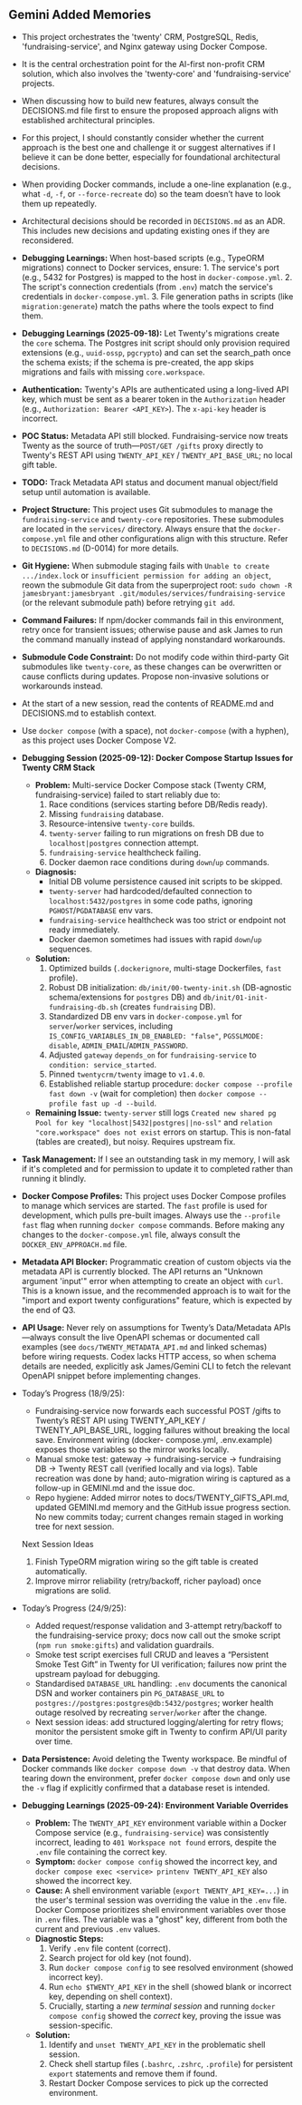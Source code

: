 ## Gemini Added Memories
- This project orchestrates the 'twenty' CRM, PostgreSQL, Redis, 'fundraising-service', and Nginx gateway using Docker Compose.
- It is the central orchestration point for the AI-first non-profit CRM solution, which also involves the 'twenty-core' and 'fundraising-service' projects.
- When discussing how to build new features, always consult the DECISIONS.md file first to ensure the proposed approach aligns with established architectural principles.
- For this project, I should constantly consider whether the current approach is the best one and challenge it or suggest alternatives if I believe it can be done better, especially for foundational architectural decisions.
- When providing Docker commands, include a one-line explanation (e.g., what `-d`, `-f`, or `--force-recreate` do) so the team doesn’t have to look them up repeatedly.
- Architectural decisions should be recorded in `DECISIONS.md` as an ADR. This includes new decisions and updating existing ones if they are reconsidered.
- **Debugging Learnings:** When host-based scripts (e.g., TypeORM migrations) connect to Docker services, ensure: 1. The service's port (e.g., 5432 for Postgres) is mapped to the host in `docker-compose.yml`. 2. The script's connection credentials (from `.env`) match the service's credentials in `docker-compose.yml`. 3. File generation paths in scripts (like `migration:generate`) match the paths where the tools expect to find them.
- **Debugging Learnings (2025-09-18):** Let Twenty's migrations create the `core` schema. The Postgres init script should only provision required extensions (e.g., `uuid-ossp`, `pgcrypto`) and can set the search_path once the schema exists; if the schema is pre-created, the app skips migrations and fails with missing `core.workspace`.
- **Authentication:** Twenty's APIs are authenticated using a long-lived API key, which must be sent as a bearer token in the `Authorization` header (e.g., `Authorization: Bearer <API_KEY>`). The `x-api-key` header is incorrect.
- **POC Status:** Metadata API still blocked. Fundraising-service now treats Twenty as the source of truth—`POST/GET /gifts` proxy directly to Twenty's REST API using `TWENTY_API_KEY` / `TWENTY_API_BASE_URL`; no local gift table.
- **TODO:** Track Metadata API status and document manual object/field setup until automation is available.
- **Project Structure:** This project uses Git submodules to manage the `fundraising-service` and `twenty-core` repositories. These submodules are located in the `services/` directory. Always ensure that the `docker-compose.yml` file and other configurations align with this structure. Refer to `DECISIONS.md` (D-0014) for more details.
- **Git Hygiene:** When submodule staging fails with `Unable to create .../index.lock` or `insufficient permission for adding an object`, reown the submodule Git data from the superproject root: `sudo chown -R jamesbryant:jamesbryant .git/modules/services/fundraising-service` (or the relevant submodule path) before retrying `git add`.
- **Command Failures:** If npm/docker commands fail in this environment, retry once for transient issues; otherwise pause and ask James to run the command manually instead of applying nonstandard workarounds.
- **Submodule Code Constraint:** Do not modify code within third-party Git submodules like `twenty-core`, as these changes can be overwritten or cause conflicts during updates. Propose non-invasive solutions or workarounds instead.
- At the start of a new session, read the contents of README.md and DECISIONS.md to establish context.
- Use `docker compose` (with a space), not `docker-compose` (with a hyphen), as this project uses Docker Compose V2.
- **Debugging Session (2025-09-12): Docker Compose Startup Issues for Twenty CRM Stack**
  - **Problem:** Multi-service Docker Compose stack (Twenty CRM, fundraising-service) failed to start reliably due to:
    1.  Race conditions (services starting before DB/Redis ready).
    2.  Missing `fundraising` database.
    3.  Resource-intensive `twenty-core` builds.
    4.  `twenty-server` failing to run migrations on fresh DB due to `localhost|postgres` connection attempt.
    5.  `fundraising-service` healthcheck failing.
    6.  Docker daemon race conditions during `down`/`up` commands.
  - **Diagnosis:**
    - Initial DB volume persistence caused init scripts to be skipped.
    - `twenty-server` had hardcoded/defaulted connection to `localhost:5432/postgres` in some code paths, ignoring `PGHOST`/`PGDATABASE` env vars.
    - `fundraising-service` healthcheck was too strict or endpoint not ready immediately.
    - Docker daemon sometimes had issues with rapid `down`/`up` sequences.
  - **Solution:**
    1.  Optimized builds (`.dockerignore`, multi-stage Dockerfiles, `fast` profile).
    2.  Robust DB initialization: `db/init/00-twenty-init.sh` (DB-agnostic schema/extensions for `postgres` DB) and `db/init/01-init-fundraising-db.sh` (creates `fundraising` DB).
    3.  Standardized DB env vars in `docker-compose.yml` for `server`/`worker` services, including `IS_CONFIG_VARIABLES_IN_DB_ENABLED: "false"`, `PGSSLMODE: disable`, `ADMIN_EMAIL`/`ADMIN_PASSWORD`.
    4.  Adjusted `gateway` `depends_on` for `fundraising-service` to `condition: service_started`.
    5.  Pinned `twentycrm/twenty` image to `v1.4.0`.
    6.  Established reliable startup procedure: `docker compose --profile fast down -v` (wait for completion) then `docker compose --profile fast up -d --build`.
  - **Remaining Issue:** `twenty-server` still logs `Created new shared pg Pool for key "localhost|5432|postgres||no-ssl"` and `relation "core.workspace" does not exist` errors on startup. This is non-fatal (tables are created), but noisy. Requires upstream fix.
- **Task Management:** If I see an outstanding task in my memory, I will ask if it's completed and for permission to update it to completed rather than running it blindly.
- **Docker Compose Profiles:** This project uses Docker Compose profiles to manage which services are started. The `fast` profile is used for development, which pulls pre-built images. Always use the `--profile fast` flag when running `docker compose` commands. Before making any changes to the `docker-compose.yml` file, always consult the `DOCKER_ENV_APPROACH.md` file.
- **Metadata API Blocker:** Programmatic creation of custom objects via the metadata API is currently blocked. The API returns an "Unknown argument 'input'" error when attempting to create an object with `curl`. This is a known issue, and the recommended approach is to wait for the "import and export twenty configurations" feature, which is expected by the end of Q3.
- **API Usage:** Never rely on assumptions for Twenty’s Data/Metadata APIs—always consult the live OpenAPI schemas or documented call examples (see `docs/TWENTY_METADATA_API.md` and linked schemas) before wiring requests. Codex lacks HTTP access, so when schema details are needed, explicitly ask James/Gemini CLI to fetch the relevant OpenAPI snippet before implementing changes.
- Today’s Progress (18/9/25):
  - Fundraising-service now forwards each successful POST /gifts to Twenty’s REST API using TWENTY_API_KEY /
  TWENTY_API_BASE_URL, logging failures without breaking the local save. Environment wiring (docker-
  compose.yml, .env.example) exposes those variables so the mirror works locally.
  - Manual smoke test: gateway → fundraising-service → fundraising DB → Twenty REST call (verified locally and via
  logs). Table recreation was done by hand; auto-migration wiring is captured as a follow-up in GEMINI.md and the issue
  doc.
  - Repo hygiene: Added mirror notes to docs/TWENTY_GIFTS_API.md, updated GEMINI.md memory and the GitHub issue progress
  section. No new commits today; current changes remain staged in working tree for next session.

  Next Session Ideas

  1. Finish TypeORM migration wiring so the gift table is created automatically.
  2. Improve mirror reliability (retry/backoff, richer payload) once migrations are solid.
- Today’s Progress (24/9/25):
  - Added request/response validation and 3-attempt retry/backoff to the fundraising-service proxy; docs now call out the smoke script (`npm run smoke:gifts`) and validation guardrails.
  - Smoke test script exercises full CRUD and leaves a “Persistent Smoke Test Gift” in Twenty for UI verification; failures now print the upstream payload for debugging.
  - Standardised `DATABASE_URL` handling: `.env` documents the canonical DSN and worker containers pin `PG_DATABASE_URL` to `postgres://postgres:postgres@db:5432/postgres`; worker health outage resolved by recreating `server`/`worker` after the change.
  - Next session ideas: add structured logging/alerting for retry flows; monitor the persistent smoke gift in Twenty to confirm API/UI parity over time.
- **Data Persistence:** Avoid deleting the Twenty workspace. Be mindful of Docker commands like `docker compose down -v` that destroy data. When tearing down the environment, prefer `docker compose down` and only use the `-v` flag if explicitly confirmed that a database reset is intended.
- **Debugging Learnings (2025-09-24): Environment Variable Overrides**
  - **Problem:** The `TWENTY_API_KEY` environment variable within a Docker Compose service (e.g., `fundraising-service`) was consistently incorrect, leading to `401 Workspace not found` errors, despite the `.env` file containing the correct key.
  - **Symptom:** `docker compose config` showed the incorrect key, and `docker compose exec <service> printenv TWENTY_API_KEY` also showed the incorrect key.
  - **Cause:** A shell environment variable (`export TWENTY_API_KEY=...`) in the user's terminal session was overriding the value in the `.env` file. Docker Compose prioritizes shell environment variables over those in `.env` files. The variable was a "ghost" key, different from both the current and previous `.env` values.
  - **Diagnostic Steps:**
    1.  Verify `.env` file content (correct).
    2.  Search project for old key (not found).
    3.  Run `docker compose config` to see resolved environment (showed incorrect key).
    4.  Run `echo $TWENTY_API_KEY` in the shell (showed blank or incorrect key, depending on shell context).
    5.  Crucially, starting a *new terminal session* and running `docker compose config` showed the *correct* key, proving the issue was session-specific.
  - **Solution:**
    1.  Identify and `unset TWENTY_API_KEY` in the problematic shell session.
    2.  Check shell startup files (`.bashrc`, `.zshrc`, `.profile`) for persistent `export` statements and remove them if found.
    3.  Restart Docker Compose services to pick up the corrected environment.
